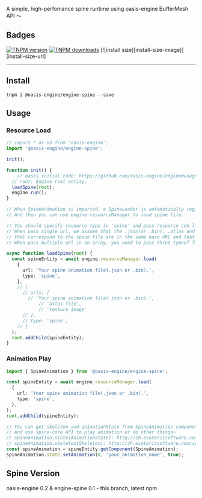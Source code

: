 A simple, high-perfomance spine runtime using oasis-engine BufferMesh API ～

## Badges

[![TNPM version][tnpm-image]][tnpm-url]
[![TNPM downloads][tnpm-downloads-image]][tnpm-url]
[![install size][install-size-image]][install-size-url]

[tnpm-image]: https://npm.alibaba-inc.com/badge/v/@oasis-engine/engine-spine.svg
[tnpm-url]: https://npm.alibaba-inc.com/package/@oasis-engine/engine-spine
[tnpm-downloads-image]: https://npm.alibaba-inc.com/badge/d/@oasis-engine/engine-spine.svg

--------------------

## Install
```
tnpm i @oasis-engine/engine-spine --save
```
## 
## Usage
### Resource Load
```typescript
// import * as o3 from 'oasis-engine';
import '@oasis-engine/engine-spine';

init();

function init() {
	// oasis initial code: https://github.com/oasis-engine/engine#usage
  // root: Engine root entity.
  loadSpine(root);
  engine.run();
}

// When SpineAnimation is imported, a SpineLoader is automatically register to the engine loader.
// And then you can use engine.resourceManager to load spine file.

// You should specify resource type in 'spine' and pass resource cdn link.
// When pass single url, we assume that the .json(or .bin), .atlas and .png files
// that correspond to the spine file are in the same base URL and that the .json and .atlas files have the same name.
// When pass multiple url in an array, you need to pass three typeof files: .json(or .bin),.atlas and .png files.

async function loadSpine(root) {
  const spineEntity = await engine.resourceManager.load(
    {
      url: 'Your spine animation file(.json or .bin).',
      type: 'spine',
    },
    // {
      // urls: [
        // 'Your spine animation file(.json or .bin).',
    		// 'atlas file',
    		// 'texture image'
      // ],
      // type: 'spine',
    // }
  );
  root.addChild(spineEntity);
}

```


### Animation Play
```typescript
import { SpineAnimation } from '@oasis-engine/engine-spine';

const spineEntity = await engine.resourceManager.load(
  {
    url: 'Your spine animation file(.json or .bin).',
    type: 'spine',
  },
);
root.addChild(spineEntity);

// You can get skeleton and animationState from SpineAnimation component.
// And use spine-core API to play animation or do other things~
// spineAnimation.state(AnimationState): http://zh.esotericsoftware.com/spine-api-reference#AnimationState
// spineAnimation.skeleton(Skeleton): http://zh.esotericsoftware.com/spine-api-reference#Skeleton
const spineAnimation = spineEntity.getComponent(SpineAnimation);
spineAnimation.state.setAnimation(0, 'your_animation_name', true);

```


## Spine Version
oasis-engine 0.2 & engine-spine 0.1 - this branch, latest npm


